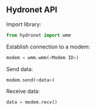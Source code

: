  ## Hydronet API

Import library:
```python
from hydronet import wmm
```

Establish connection to a modem:

```python
modem = wmm.wmm(<Modem ID>)
```
 
Send data:
```python
modem.send(<data>)
```

Receive data:
```python
data = modem.recv()
```